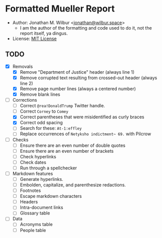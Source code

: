 # Formatted Mueller Report

* Author: Jonathan M. Wilbur <[jonathan@wilbur.space](mailto:jonathan@wilbur.space)>
  * I am the author of the formatting and code used to do it, not the report itself, ya dingus.
* License: [MIT License](https://mit-license.org/)

## TODO

- [x] Removals
  - [x] Remove "Department of Justice" header (always line 1)
  - [x] Remove corrupted text resulting from crossed-out header (always line 2)
  - [x] Remove page number lines (always a centered number)
  - [x] Remove blank lines
- [ ] Corrections
  - [ ] Correct `@rea!DonaldTrump` Twitter handle.
  - [ ] Correct `Corney` to `Comey`
  - [x] Correct parentheses that were misidentified as curly braces
  - [x] Correct odd spacing
  - [ ] Search for these: `At-1:effley`
  - [ ] Replace occurrences of `Netyksho indictment~ 69.` with Pilcrow
- [ ] Checks
  - [ ] Ensure there are an even number of double quotes
  - [ ] Ensure there are an even number of brackets
  - [ ] Check hyperlinks
  - [ ] Check dates
  - [ ] Run through a spellchecker
- [ ] Markdown features
  - [ ] Generate hyperlinks.
  - [ ] Embolden, capitalize, and parenthesize redactions.
  - [ ] Footnotes
  - [ ] Escape markdown characters
  - [ ] Headers
  - [ ] Intra-document links
  - [ ] Glossary table
- [ ] Data
  - [ ] Acronyms table
  - [ ] People table